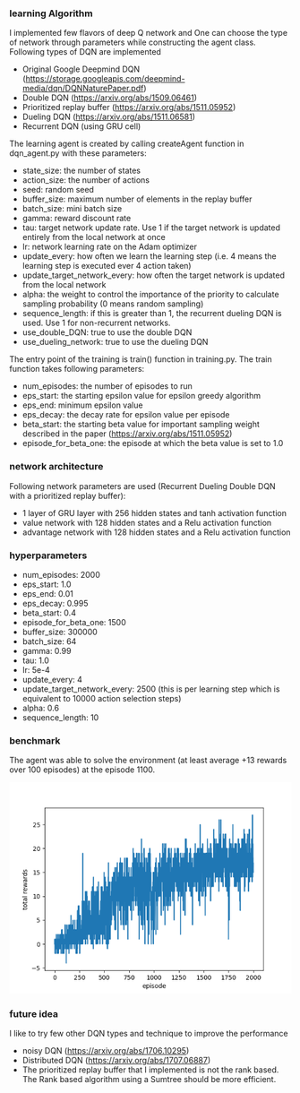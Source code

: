 ### learning Algorithm
I implemented few flavors of deep Q network and One can choose the type of network through parameters while constructing the agent class. Following types of DQN are implemented
- Original Google Deepmind DQN (https://storage.googleapis.com/deepmind-media/dqn/DQNNaturePaper.pdf)
- Double DQN (https://arxiv.org/abs/1509.06461)
- Prioritized replay buffer (https://arxiv.org/abs/1511.05952)
- Dueling DQN (https://arxiv.org/abs/1511.06581)
- Recurrent DQN (using GRU cell)

The learning agent is created by calling createAgent function in dqn_agent.py with these parameters:
- state_size: the number of states
- action_size: the number of actions
- seed: random seed
- buffer_size: maximum number of elements in the replay buffer
- batch_size: mini batch size
- gamma: reward discount rate
- tau: target network update rate. Use 1 if the target network is updated entirely from the local network at once
- lr: network learning rate on the Adam optimizer
- update_every: how often we learn the learning step (i.e. 4 means the learning step is executed ever 4 action taken)
- update_target_network_every: how often the target network is updated from the local network 
- alpha: the weight to control the importance of the priority to calculate sampling probability (0 means random sampling)
- sequence_length: if this is greater than 1, the recurrent dueling DQN is used. Use 1 for non-recurrent networks.
- use_double_DQN: true to use the double DQN
- use_dueling_network: true to use the dueling DQN

The entry point of the training is train() function in training.py. The train function takes following parameters:
- num_episodes: the number of episodes to run
- eps_start: the starting epsilon value for epsilon greedy algorithm
- eps_end: minimum epsilon value
- eps_decay: the decay rate for epsilon value per episode
- beta_start: the starting beta value for important sampling weight described in the paper (https://arxiv.org/abs/1511.05952)
- episode_for_beta_one: the episode at which the beta value is set to 1.0

### network architecture
Following network parameters are used (Recurrent Dueling Double DQN with a prioritized replay buffer):
- 1 layer of GRU layer with 256 hidden states and tanh activation function
- value network with 128 hidden states and a Relu activation function
- advantage network with 128 hidden states and a Relu activation function

### hyperparameters
- num_episodes: 2000
- eps_start: 1.0
- eps_end: 0.01
- eps_decay: 0.995
- beta_start: 0.4
- episode_for_beta_one: 1500
- buffer_size: 300000
- batch_size: 64
- gamma: 0.99
- tau: 1.0
- lr: 5e-4
- update_every: 4
- update_target_network_every: 2500 (this is per learning step which is equivalent to 10000 action selection steps)
- alpha: 0.6
- sequence_length: 10

### benchmark
The agent was able to solve the environment (at least average +13 rewards over 100 episodes) at the episode 1100.

![plot of the total rewards per episode](rewards.png)

### future idea
I like to try few other DQN types and technique to improve the performance
- noisy DQN (https://arxiv.org/abs/1706.10295)
- Distributed DQN (https://arxiv.org/abs/1707.06887)
- The prioritized replay buffer that I implemented is not the rank based. The Rank based algorithm using a Sumtree should be more efficient.



